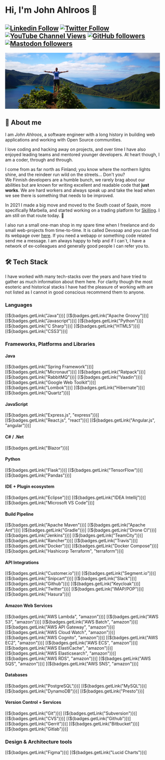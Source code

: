 # Hi, I'm John Ahlroos 👋

[![Linkedin Follow](https://img.shields.io/badge/LinkedIn-15.5k-blue?style=social&logo=linkedin)](https://linkedin.com/john.ahlroos)
[![Twitter Follow](https://img.shields.io/twitter/follow/jatwitt?style=social)]()
[![YouTube Channel Views](https://img.shields.io/youtube/channel/views/UCCxxbd2Zf6Op9fThLPSZMGg?style=social)](https://twitter.com/jatwitt)
[![GitHub followers](https://img.shields.io/github/followers/johndevs?style=social)](https://https://github.com/johndevs) <a rel="me" href="https://social.ahlroos.me/@john">![Mastodon followers](https://img.shields.io/mastodon/follow/109329619852609648?domain=https%3A%2F%2Fsocial.ahlroos.me&style=social)</a>
---

![Header](/static/header.png)

## 💬 About me

I am *John Ahlroos*, a software engineer with a long history in building web applications and working with Open 
Source communities. 

I love coding and hacking away on projects, and over time I have also enjoyed leading teams and mentored younger 
developers. At heart though, I am a coder, through and through.

I come from as far north as Finland; you know where the northern lights shine, and the reindeer run wild on the 
streets... Don't you? <br/>
We Finnish developers are a humble bunch, we rarely brag about our abilities but are known for 
writing excellent and readable code that **just works**. We are hard workers and always speak up and 
take the lead when we see there is something that needs to be improved. 

In 2021 I made a big move and moved to the South coast of Spain, more specifically Marbella, and started working on a 
trading platform for [Skilling](https://skilling.com). I am still on that route today. 🌴

I also run a small one-man shop in my spare time when I freelance and do small web-projects from time-to-time. It is 
called Devsoap and you can find its webpage over [here](https://devsoap.com). If you need a webapp or something code 
related send me a message. I am always happy to help and if I can´t, I have a network of ex-colleagues and generally 
good people I can refer you to.

## 🛠 Tech Stack

I have worked with many tech-stacks over the years and have tried to gather as much information about them here. 
For clarity though the most esoteric and historical stacks I have had the pleasure of working with are not 
listed as I cannot in good conscious recommend them to anyone.

### Languages  

[(${badges.getLink("Java")})]
[(${badges.getLink("Apache Groovy")})]
[(${badges.getLink("Javascript")})]
[(${badges.getLink("Python")})]
[(${badges.getLink("C Sharp")})]
[(${badges.getLink("HTML5")})]
[(${badges.getLink("CSS3")})]

### Frameworks, Platforms and Libraries

#### Java
[(${badges.getLink("Spring Framework")})]
[(${badges.getLink("Micronaut")})]
[(${badges.getLink("Ratpack")})]
[(${badges.getLink("RabbitMQ")})]
[(${badges.getLink("Vaadin")})]
[(${badges.getLink("Google Web Toolkit")})]
[(${badges.getLink("Lombok")})]
[(${badges.getLink("Hibernate")})]
[(${badges.getLink("Quartz")})]

#### JavaScript
[(${badges.getLink("Express.js", "express")})]
[(${badges.getLink("React.js", "react")})]
[(${badges.getLink("Angular.js", "angular")})]

#### C# / .Net
[(${badges.getLink("Blazor")})]

#### Python
[(${badges.getLink("Flask")})]
[(${badges.getLink("TensorFlow")})]
[(${badges.getLink("Pandas")})]

#### IDE + Plugin ecosystem
[(${badges.getLink("Eclipse")})]
[(${badges.getLink("IDEA Intellij")})]
[(${badges.getLink("Microsoft VS Code")})]

#### Build Pipeline
[(${badges.getLink("Apache Maven")})]
[(${badges.getLink("Apache Ant")})]
[(${badges.getLink("Gradle")})]
[(${badges.getLink("Drone CI")})]
[(${badges.getLink("Jenkins")})]
[(${badges.getLink("TeamCity")})]
[(${badges.getLink("Rancher")})]
[(${badges.getLink("Travis")})]
[(${badges.getLink("Docker")})]
[(${badges.getLink("Docker Compose")})]
[(${badges.getLink("Hashicorp Terraform", "terraform")})]

#### API Integrations
[(${badges.getLink("Customer.io")})]
[(${badges.getLink("Segment.io")})]
[(${badges.getLink("Snipcart")})]
[(${badges.getLink("Slack")})]
[(${badges.getLink("Github")})]
[(${badges.getLink("Keycloak")})]
[(${badges.getLink("Twitter")})]
[(${badges.getLink("IMAP/POP")})]
[(${badges.getLink("Hasura")})]


#### Amazon Web Services
[(${badges.getLink("AWS Lambda", "amazon")})]
[(${badges.getLink("AWS S3", "amazon")})]
[(${badges.getLink("AWS Batch", "amazon")})]
[(${badges.getLink("AWS API Gateway", "amazon")})]
[(${badges.getLink("AWS Cloud Watch", "amazon")})]
[(${badges.getLink("AWS Cognito", "amazon")})]
[(${badges.getLink("AWS EC2", "amazon")})]
[(${badges.getLink("AWS ECS", "amazon")})]
[(${badges.getLink("AWS ElastiCache", "amazon")})]
[(${badges.getLink("AWS Elasticsearch", "amazon")})]
[(${badges.getLink("AWS RDS", "amazon")})]
[(${badges.getLink("AWS SQS", "amazon")})]
[(${badges.getLink("AWS SNS", "amazon")})]

#### Databases
[(${badges.getLink("PostgreSQL")})]
[(${badges.getLink("MySQL")})]
[(${badges.getLink("DynamoDB")})]
[(${badges.getLink("Presto")})]

#### Version Control + Services
[(${badges.getLink("Git")})]
[(${badges.getLink("Subversion")})]
[(${badges.getLink("CVS")})]
[(${badges.getLink("Github")})]
[(${badges.getLink("Gerrit")})]
[(${badges.getLink("Bitbucket")})]
[(${badges.getLink("Gitlab")})]

### Design & Architecture tools
[(${badges.getLink("Figma")})]
[(${badges.getLink("Lucid Charts")})]
